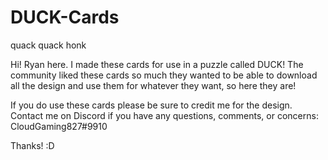 # DUCK-Cards
quack quack honk

Hi! Ryan here. I made these cards for use in a puzzle called DUCK! The community liked these cards so much they wanted to be able to download all the design and use them for whatever they want, so here they are!

If you do use these cards please be sure to credit me for the design. Contact me on Discord if you have any questions, comments, or concerns: CloudGaming827#9910

Thanks! :D
